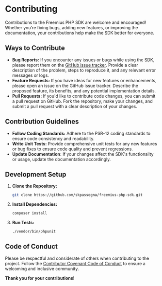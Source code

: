 # Contributing

Contributions to the Freemius PHP SDK are welcome and encouraged! Whether you're fixing bugs, adding new features, or improving the documentation, your contributions help make the SDK better for everyone.

## Ways to Contribute

- **Bug Reports:** If you encounter any issues or bugs while using the SDK, please report them on the [GitHub issue tracker](https://github.com/skpassegna/freemius-php-sdk/issues). Provide a clear description of the problem, steps to reproduce it, and any relevant error messages or logs.
- **Feature Requests:** If you have ideas for new features or enhancements, please open an issue on the GitHub issue tracker. Describe the proposed feature, its benefits, and any potential implementation details.
- **Pull Requests:** If you'd like to contribute code changes, you can submit a pull request on GitHub. Fork the repository, make your changes, and submit a pull request with a clear description of your changes.

## Contribution Guidelines

- **Follow Coding Standards:** Adhere to the PSR-12 coding standards to ensure code consistency and readability.
- **Write Unit Tests:** Provide comprehensive unit tests for any new features or bug fixes to ensure code quality and prevent regressions.
- **Update Documentation:** If your changes affect the SDK's functionality or usage, update the documentation accordingly.

## Development Setup

1. **Clone the Repository:**
   ```bash
   git clone https://github.com/skpassegna/freemius-php-sdk.git
   ```
2. **Install Dependencies:**

   ```bash
   composer install
   ```

3. **Run Tests:**
   ```bash
   ./vendor/bin/phpunit
   ```

## Code of Conduct

Please be respectful and considerate of others when contributing to the project. Follow the [Contributor Covenant Code of Conduct](https://www.contributor-covenant.org/version/2/1/code_of_conduct/) to ensure a welcoming and inclusive community.

**Thank you for your contributions!**